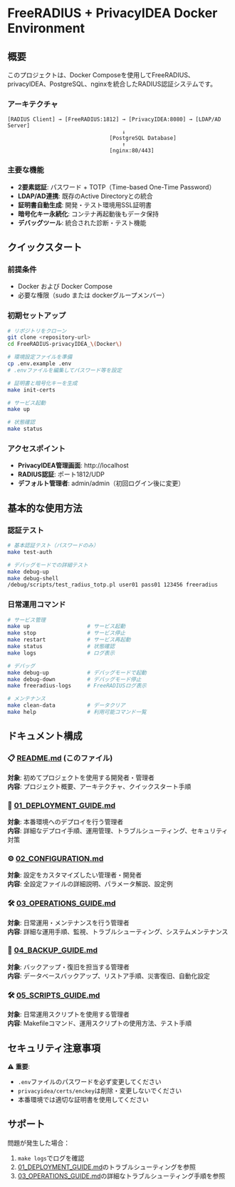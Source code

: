 # FreeRADIUS + PrivacyIDEA Docker Environment

## 概要

このプロジェクトは、Docker Composeを使用してFreeRADIUS、privacyIDEA、PostgreSQL、nginxを統合したRADIUS認証システムです。

### アーキテクチャ

```
[RADIUS Client] → [FreeRADIUS:1812] → [PrivacyIDEA:8080] → [LDAP/AD Server]
                                    ↓
                                [PostgreSQL Database]
                                    ↑
                                [nginx:80/443]
```

### 主要な機能

- **2要素認証**: パスワード + TOTP（Time-based One-Time Password）
- **LDAP/AD連携**: 既存のActive Directoryとの統合
- **証明書自動生成**: 開発・テスト環境用SSL証明書
- **暗号化キー永続化**: コンテナ再起動後もデータ保持
- **デバッグツール**: 統合された診断・テスト機能

## クイックスタート

### 前提条件
- Docker および Docker Compose
- 必要な権限（sudo または dockerグループメンバー）

### 初期セットアップ

```bash
# リポジトリをクローン
git clone <repository-url>
cd FreeRADIUS-privacyIDEA_\(Docker\)

# 環境設定ファイルを準備
cp .env.example .env
# .envファイルを編集してパスワード等を設定

# 証明書と暗号化キーを生成
make init-certs

# サービス起動
make up

# 状態確認
make status
```

### アクセスポイント

- **PrivacyIDEA管理画面**: http://localhost
- **RADIUS認証**: ポート1812/UDP
- **デフォルト管理者**: admin/admin（初回ログイン後に変更）

## 基本的な使用方法

### 認証テスト

```bash
# 基本認証テスト（パスワードのみ）
make test-auth

# デバッグモードでの詳細テスト
make debug-up
make debug-shell
/debug/scripts/test_radius_totp.pl user01 pass01 123456 freeradius
```

### 日常運用コマンド

```bash
# サービス管理
make up                  # サービス起動
make stop                # サービス停止
make restart             # サービス再起動
make status              # 状態確認
make logs                # ログ表示

# デバッグ
make debug-up            # デバッグモードで起動
make debug-down          # デバッグモード停止
make freeradius-logs     # FreeRADIUSログ表示

# メンテナンス
make clean-data          # データクリア
make help                # 利用可能コマンド一覧
```

## ドキュメント構成

### 📋 [README.md](README.md) (このファイル)
**対象**: 初めてプロジェクトを使用する開発者・管理者  
**内容**: プロジェクト概要、アーキテクチャ、クイックスタート手順

### 🚀 [01_DEPLOYMENT_GUIDE.md](01_DEPLOYMENT_GUIDE.md)
**対象**: 本番環境へのデプロイを行う管理者  
**内容**: 詳細なデプロイ手順、運用管理、トラブルシューティング、セキュリティ対策

### ⚙️ [02_CONFIGURATION.md](02_CONFIGURATION.md)
**対象**: 設定をカスタマイズしたい管理者・開発者  
**内容**: 全設定ファイルの詳細説明、パラメータ解説、設定例

### 🛠️ [03_OPERATIONS_GUIDE.md](03_OPERATIONS_GUIDE.md)
**対象**: 日常運用・メンテナンスを行う管理者  
**内容**: 詳細な運用手順、監視、トラブルシューティング、システムメンテナンス

### 💾 [04_BACKUP_GUIDE.md](04_BACKUP_GUIDE.md)
**対象**: バックアップ・復旧を担当する管理者  
**内容**: データベースバックアップ、リストア手順、災害復旧、自動化設定

### 🛠️ [05_SCRIPTS_GUIDE.md](05_SCRIPTS_GUIDE.md)
**対象**: 日常運用スクリプトを使用する管理者  
**内容**: Makefileコマンド、運用スクリプトの使用方法、テスト手順

## セキュリティ注意事項

⚠️ **重要**: 
- `.env`ファイルのパスワードを必ず変更してください
- `privacyidea/certs/enckey`は削除・変更しないでください
- 本番環境では適切な証明書を使用してください

## サポート

問題が発生した場合：
1. `make logs`でログを確認
2. [01_DEPLOYMENT_GUIDE.md](01_DEPLOYMENT_GUIDE.md)のトラブルシューティングを参照
3. [03_OPERATIONS_GUIDE.md](03_OPERATIONS_GUIDE.md)の詳細なトラブルシューティング手順を参照
